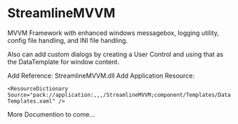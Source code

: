 # StreamlineMVVM
MVVM Framework with enhanced windows messagebox, logging utility, config file handling, and INI file handling.

Also can add custom dialogs by creating a User Control and using that as the DataTemplate for window content.

Add Reference: StreamlineMVVM.dll
Add Application Resource:

`<ResourceDictionary Source="pack://application:,,,/StreamlineMVVM;component/Templates/DataTemplates.xaml" />`

More Documention to come...
